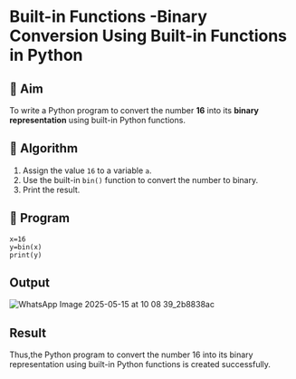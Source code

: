# Built-in Functions -Binary Conversion Using Built-in Functions in Python

## 🎯 Aim
To write a Python program to convert the number **16** into its **binary representation** using built-in Python functions.

## 🧠 Algorithm
1. Assign the value `16` to a variable `a`.
2. Use the built-in `bin()` function to convert the number to binary.
3. Print the result.

## 🧾 Program
```
x=16
y=bin(x)
print(y)
```
## Output
![WhatsApp Image 2025-05-15 at 10 08 39_2b8838ac](https://github.com/user-attachments/assets/92a25452-ef4e-43f2-ac89-e70b5f2ddedc)

## Result
Thus,the Python program to convert the number 16 into its binary representation using built-in Python functions is created successfully.
